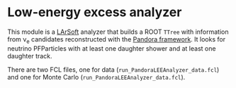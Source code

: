 # Low-energy excess analyzer
This module is a [LArSoft](http://www.larsoft.org) analyzer that builds a ROOT `TTree` with information from &nu;<sub>e</sub> candidates reconstructed with the [Pandora framework](https://github.com/PandoraPFA).
It looks for neutrino PFParticles with at least one daughter shower and at least one daughter track.

There are two FCL files, one for data (`run_PandoraLEEAnalyzer_data.fcl`) and one for Monte Carlo (`run_PandoraLEEAnalyzer_data.fcl`).
